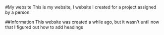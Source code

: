 #My website
This is my website, I website I created for a project assigned by a person.

##Information
This website was created a while ago, but it wasn't until now that I figured out how to add headings
